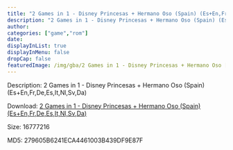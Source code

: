 ```yaml
---
title: "2 Games in 1 - Disney Princesas + Hermano Oso (Spain) (Es+En,Fr,De,Es,It,Nl,Sv,Da)"
description: "2 Games in 1 - Disney Princesas + Hermano Oso (Spain) (Es+En,Fr,De,Es,It,Nl,Sv,Da)"
author: 
categories: ["game","rom"]
date: 
displayInList: true
displayInMenu: false
dropCap: false
featuredImage: /img/gba/2 Games in 1 - Disney Princesas + Hermano Oso [Spain].jpg
---
```


Description: 2 Games in 1 - Disney Princesas + Hermano Oso (Spain) (Es+En,Fr,De,Es,It,Nl,Sv,Da)

Download: <a style="text-decoration:underline;" href="https://mega.nz/#!3OZy3SSY!4psuBpcYyjg0WMyyJO9goTWKvzqzzHT1iYc7NgwEDwM" target = "_blank" rel = "nofollow" > 2 Games in 1 - Disney Princesas + Hermano Oso (Spain) (Es+En,Fr,De,Es,It,Nl,Sv,Da)</a>

Size: 16777216

MD5: 279605B6241ECA4461003B439DF9E87F

